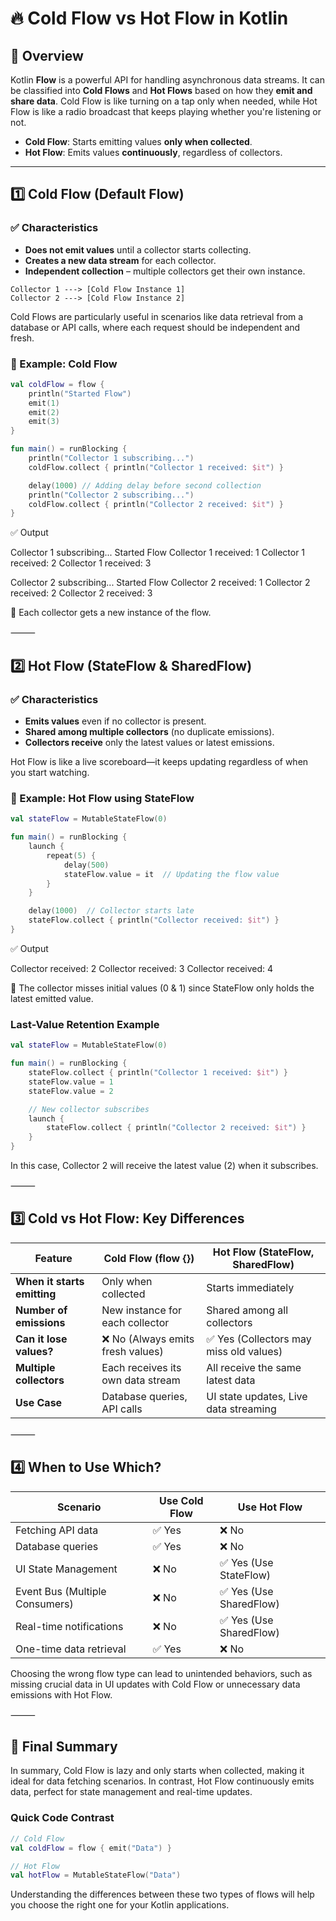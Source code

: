 # 🔥 Cold Flow vs Hot Flow in Kotlin

## 📌 Overview  
Kotlin **Flow** is a powerful API for handling asynchronous data streams. It can be classified into **Cold Flows** and **Hot Flows** based on how they **emit and share data**. Cold Flow is like turning on a tap only when needed, while Hot Flow is like a radio broadcast that keeps playing whether you're listening or not.

- **Cold Flow**: Starts emitting values **only when collected**.  
- **Hot Flow**: Emits values **continuously**, regardless of collectors.  

---

## **1️⃣ Cold Flow (Default Flow)**
### ✅ Characteristics  
- **Does not emit values** until a collector starts collecting.  
- **Creates a new data stream** for each collector.  
- **Independent collection** – multiple collectors get their own instance.  

```
Collector 1 ---> [Cold Flow Instance 1]
Collector 2 ---> [Cold Flow Instance 2]
```

Cold Flows are particularly useful in scenarios like data retrieval from a database or API calls, where each request should be independent and fresh.

### 🔹 Example: Cold Flow  
```kotlin
val coldFlow = flow {
    println("Started Flow")
    emit(1)
    emit(2)
    emit(3)
}

fun main() = runBlocking {
    println("Collector 1 subscribing...")
    coldFlow.collect { println("Collector 1 received: $it") }

    delay(1000) // Adding delay before second collection
    println("Collector 2 subscribing...")
    coldFlow.collect { println("Collector 2 received: $it") }
}
```

✅ Output

Collector 1 subscribing...
Started Flow
Collector 1 received: 1
Collector 1 received: 2
Collector 1 received: 3

Collector 2 subscribing...
Started Flow
Collector 2 received: 1
Collector 2 received: 2
Collector 2 received: 3

📌 Each collector gets a new instance of the flow.

⸻

## **2️⃣ Hot Flow (StateFlow & SharedFlow)**

### ✅ Characteristics  
- **Emits values** even if no collector is present.  
- **Shared among multiple collectors** (no duplicate emissions).  
- **Collectors receive** only the latest values or latest emissions.  

Hot Flow is like a live scoreboard—it keeps updating regardless of when you start watching.

### 🔹 Example: Hot Flow using StateFlow  
```kotlin
val stateFlow = MutableStateFlow(0)

fun main() = runBlocking {
    launch {
        repeat(5) {
            delay(500)
            stateFlow.value = it  // Updating the flow value
        }
    }

    delay(1000)  // Collector starts late
    stateFlow.collect { println("Collector received: $it") }
}
```

✅ Output

Collector received: 2
Collector received: 3
Collector received: 4

📌 The collector misses initial values (0 & 1) since StateFlow only holds the latest emitted value.

### Last-Value Retention Example
```kotlin
val stateFlow = MutableStateFlow(0)

fun main() = runBlocking {
    stateFlow.collect { println("Collector 1 received: $it") }
    stateFlow.value = 1
    stateFlow.value = 2

    // New collector subscribes
    launch {
        stateFlow.collect { println("Collector 2 received: $it") }
    }
}
```

In this case, Collector 2 will receive the latest value (2) when it subscribes.

⸻

## **3️⃣ Cold vs Hot Flow: Key Differences**

| **Feature**                    | **Cold Flow (flow {})**           | **Hot Flow (StateFlow, SharedFlow)**     |
|--------------------------------|-----------------------------------|------------------------------------------|
| **When it starts emitting**    | Only when collected               | Starts immediately                        |
| **Number of emissions**        | New instance for each collector    | Shared among all collectors               |
| **Can it lose values?**        | ❌ No (Always emits fresh values) | ✅ Yes (Collectors may miss old values)  |
| **Multiple collectors**         | Each receives its own data stream | All receive the same latest data         |
| **Use Case**                   | Database queries, API calls       | UI state updates, Live data streaming    |

⸻

## **4️⃣ When to Use Which?**

| **Scenario**                   | **Use Cold Flow** | **Use Hot Flow**                |
|-------------------------------|-------------------|---------------------------------|
| Fetching API data             | ✅ Yes            | ❌ No                          |
| Database queries               | ✅ Yes            | ❌ No                          |
| UI State Management            | ❌ No             | ✅ Yes (Use StateFlow)         |
| Event Bus (Multiple Consumers) | ❌ No             | ✅ Yes (Use SharedFlow)        |
| Real-time notifications        | ❌ No             | ✅ Yes (Use SharedFlow)        |
| One-time data retrieval        | ✅ Yes            | ❌ No                          |

Choosing the wrong flow type can lead to unintended behaviors, such as missing crucial data in UI updates with Cold Flow or unnecessary data emissions with Hot Flow.

⸻

## 📌 Final Summary

In summary, Cold Flow is lazy and only starts when collected, making it ideal for data fetching scenarios. In contrast, Hot Flow continuously emits data, perfect for state management and real-time updates. 

### Quick Code Contrast
```kotlin
// Cold Flow
val coldFlow = flow { emit("Data") }

// Hot Flow
val hotFlow = MutableStateFlow("Data")
```

Understanding the differences between these two types of flows will help you choose the right one for your Kotlin applications.
